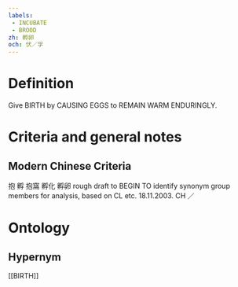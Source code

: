 ```yaml
---
labels: 
 - INCUBATE
 - BROOD
zh: 孵卵
och: 伏／孚
---
```


# Definition
Give BIRTH by CAUSING EGGS to REMAIN WARM ENDURINGLY.
# Criteria and general notes
## Modern Chinese Criteria
抱
孵
抱窩
孵化
孵卵
rough draft to BEGIN TO identify synonym group members for analysis, based on CL etc. 18.11.2003. CH ／
# Ontology

## Hypernym
[[BIRTH]]